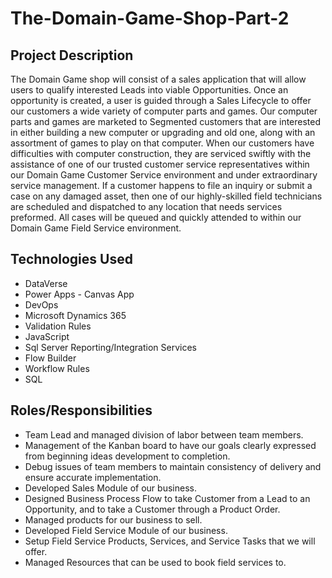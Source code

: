 # The-Domain-Game-Shop-Part-2

## Project Description
The Domain Game shop will consist of a sales application that will allow users to qualify interested Leads into viable Opportunities. Once an opportunity is created, a user is guided through a Sales Lifecycle to offer our customers a wide variety of computer parts and games. Our computer parts and games are marketed to Segmented customers that are interested in either building a new computer or upgrading and old one, along with an assortment of games to play on that computer. When our customers have difficulties with computer construction, they are serviced swiftly with the assistance of one of our trusted customer service representatives within our Domain Game Customer Service environment and under extraordinary service management. If a customer happens to file an inquiry or submit a case on any damaged asset, then one of our highly-skilled field technicians are scheduled and dispatched to any location that needs services preformed. All cases will be queued and quickly attended to within our Domain Game Field Service environment.

## Technologies Used
* DataVerse
* Power Apps - Canvas App
* DevOps
* Microsoft Dynamics 365
* Validation Rules
* JavaScript
* Sql Server Reporting/Integration Services
* Flow Builder
* Workflow Rules
* SQL

## Roles/Responsibilities
* Team Lead and managed division of labor between team members.
* Management of the Kanban board to have our goals clearly expressed from beginning ideas development to completion.
* Debug issues of team members to maintain consistency of delivery and ensure accurate implementation.
* Developed Sales Module of our business.
* Designed Business Process Flow to take Customer from a Lead to an Opportunity, and to take a Customer through a Product Order.
* Managed products for our business to sell.
* Developed Field Service Module of our business.
* Setup Field Service Products, Services, and Service Tasks that we will offer.
* Managed Resources that can be used to book field services to.
